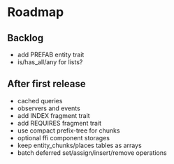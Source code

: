 # Roadmap

## Backlog

- add PREFAB entity trait
- is/has_all/any for lists?

## After first release

- cached queries
- observers and events
- add INDEX fragment trait
- add REQUIRES fragment trait
- use compact prefix-tree for chunks
- optional ffi component storages
- keep entity_chunks/places tables as arrays
- batch deferred set/assign/insert/remove operations
